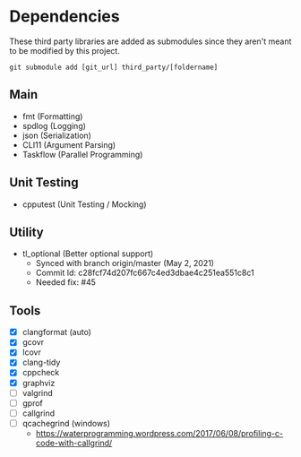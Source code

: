 # Dependencies

These third party libraries are added as submodules since they aren't meant to be modified by this project.

`git submodule add [git_url] third_party/[foldername]`

## Main

- fmt (Formatting)
- spdlog (Logging)
- json (Serialization)
- CLI11 (Argument Parsing)
- Taskflow (Parallel Programming)

## Unit Testing

- cpputest (Unit Testing / Mocking)

## Utility

- tl_optional (Better optional support)
  - Synced with branch origin/master (May 2, 2021)
  - Commit Id: c28fcf74d207fc667c4ed3dbae4c251ea551c8c1
  - Needed fix: #45

## Tools

- [x] clangformat (auto)
- [x] gcovr
- [x] lcovr
- [x] clang-tidy
- [x] cppcheck
- [x] graphviz
- [ ] valgrind
- [ ] gprof
- [ ] callgrind
- [ ] qcachegrind (windows)
  - https://waterprogramming.wordpress.com/2017/06/08/profiling-c-code-with-callgrind/
